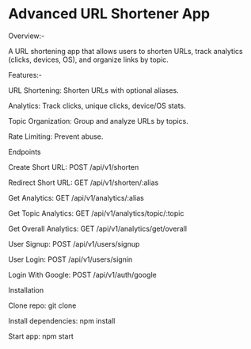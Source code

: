 <h1>Advanced URL Shortener App</h1>

Overview:-

A URL shortening app that allows users to shorten URLs, track analytics (clicks, devices, OS), and organize links by topic.

Features:-

URL Shortening: Shorten URLs with optional aliases.

Analytics: Track clicks, unique clicks, device/OS stats.

Topic Organization: Group and analyze URLs by topics.

Rate Limiting: Prevent abuse.

Endpoints

Create Short URL: POST /api/v1/shorten

Redirect Short URL: GET /api/v1/shorten/:alias

Get Analytics: GET /api/v1/analytics/:alias

Get Topic Analytics: GET /api/v1/analytics/topic/:topic

Get Overall Analytics: GET /api/v1/analytics/get/overall

User Signup: POST /api/v1/users/signup

User Login: POST /api/v1/users/signin

Login With Google: POST /api/v1/auth/google

Installation

Clone repo: git clone <repository-url>

Install dependencies: npm install

Start app: npm start
